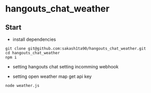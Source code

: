 # hangouts_chat_weather

## Start
- install dependencies
```
git clone git@github.com:sakash1ta90/hangouts_chat_weather.git
cd hangouts_chat_weather
npm i
```

- setting hangouts chat
setting incomming webhook

- setting open weather map
get api key

```
node weather.js
```
